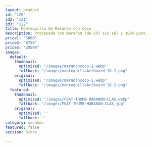 ```yaml
---
layout: product
id: "120"
id2: "121"
id3: "122"
title: Mantequilla de Marañón con Coco
description: Procesada con marañon (de CR) sin sal y 100% puro.
price1: "3000"
price2: "6750"
price3: "20500"
images:
  default:
    thumbnail:
      optimized: "/images/maranoncoco-1.webp"
      fallback: "/images/mantequillaArtboard 18-2.png"
    original:
      optimized: "/images/maranoncoco-1.webp"
      fallback: "/images/mantequillaArtboard 18-2.png"
  featured:
    thumbnail:
      optimized: "/images/FEAT-THUMB-MARANON-CLAS.webp"
      fallback: "/images/FEAT-THUMB-MARANON-CLAS.jpg"
    original:
      optimized: ''
      fallback: ''
category: marañón
featured: false
section: Store

---
```

